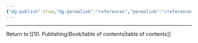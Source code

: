 ```yaml
---
{"dg-publish":true,"dg-permalink":"references","permalink":"/references/","dgHomeLink":true,"dgPassFrontmatter":false}
---
```



---

Return to [[10. Publishing/Book/table of contents|table of contents]]